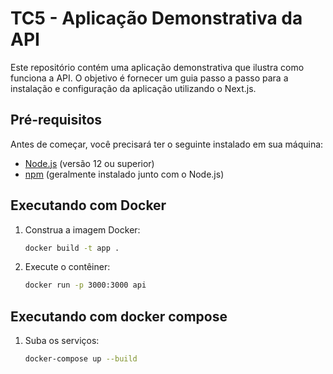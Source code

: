 # TC5 - Aplicação Demonstrativa da API

Este repositório contém uma aplicação demonstrativa que ilustra como funciona a API. O objetivo é fornecer um guia passo a passo para a instalação e configuração da aplicação utilizando o Next.js.

## Pré-requisitos

Antes de começar, você precisará ter o seguinte instalado em sua máquina:

- [Node.js](https://nodejs.org/) (versão 12 ou superior)
- [npm](https://www.npmjs.com/) (geralmente instalado junto com o Node.js)

## Executando com Docker

1. Construa a imagem Docker:
   ```sh
   docker build -t app .
   ```
2. Execute o contêiner:
   ```sh
   docker run -p 3000:3000 api
   ```

## Executando com docker compose

1. Suba os serviços:
   ```sh
   docker-compose up --build
   ```

